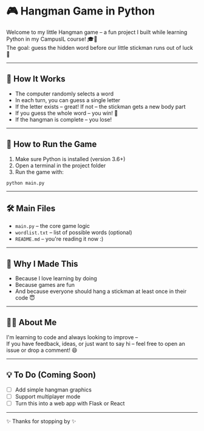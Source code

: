 # 🎮 Hangman Game in Python

Welcome to my little Hangman game – a fun project I built while learning Python in my CampusIL course! 🎓🐍  
The goal: guess the hidden word before our little stickman runs out of luck 😬

---

## 🧠 How It Works

- The computer randomly selects a word
- In each turn, you can guess a single letter
- If the letter exists – great! If not – the stickman gets a new body part
- If you guess the whole word – you win! 🎉  
- If the hangman is complete – you lose!

---

## 🚀 How to Run the Game

1. Make sure Python is installed (version 3.6+)
2. Open a terminal in the project folder
3. Run the game with:

```bash
python main.py
```

---

## 🛠 Main Files

- `main.py` – the core game logic
- `wordlist.txt` – list of possible words (optional)
- `README.md` – you're reading it now :)

---

## 🌟 Why I Made This

- Because I love learning by doing
- Because games are fun
- And because everyone should hang a stickman at least once in their code 😇

---

## 🙋‍♀️ About Me

I'm learning to code and always looking to improve –  
If you have feedback, ideas, or just want to say hi – feel free to open an issue or drop a comment! 😄

---

## 💡 To Do (Coming Soon)

- [ ] Add simple hangman graphics
- [ ] Support multiplayer mode
- [ ] Turn this into a web app with Flask or React

---

✨ Thanks for stopping by ✨
